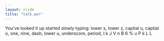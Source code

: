 ```yaml
---
layout: slide
title: "talk.pw!"
---
```

You've looked it up started slowly typing: lower s, lower z, captial u, captial o, one, nine, dash, lower u, underscore, period, I k J V n B 6 % u P k L L
